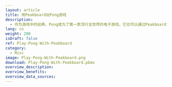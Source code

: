 ```yaml
---
layout: article
title: 用Peakboard玩Pong游戏
description: 
  - 作为游戏中的经典，Pong成为了第一款流行全世界的电子游戏，它也可以通过Peakboard实现。左侧玩家使用“w”键向上移动球拍，“s”键使其向下移动；而右侧玩家可用箭头按键“上”和“下”控制球拍。
lang: cn
weight: 200
isDraft: false
ref: Play-Pong-With-Peakboard
category:
  - Misc
image: Play-Pong-With-Peakboard.png
download: Play-Pong-With-Peakboard.pbmx
overview_description:
overview_benefits:
overview_data_sources:
---
```

